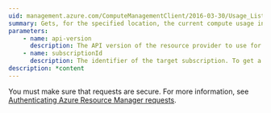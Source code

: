 ```yaml
---
uid: management.azure.com/ComputeManagementClient/2016-03-30/Usage_List
summary: Gets, for the specified location, the current compute usage information as well as the limits for compute resources under the subscription.
parameters:
    - name: api-version
      description: The API version of the resource provider to use for this operation. Use the latest version of 2016-03-30.
    - name: subscriptionId
      description: The identifier of the target subscription. To get a list of subscriptions for a tenant, use [List all aubscriptions](../../api-ref/resources/subscriptions.json#Subscriptions_List).
description: *content
---
```


You must make sure that requests are secure. For more information, see [Authenticating Azure Resource Manager requests](https://review.docs.microsoft.com/en-us/azure/resource-group-authenticate-service-principal?toc=%2fazure%2fazure-resource-manager%2ftoc.json).
